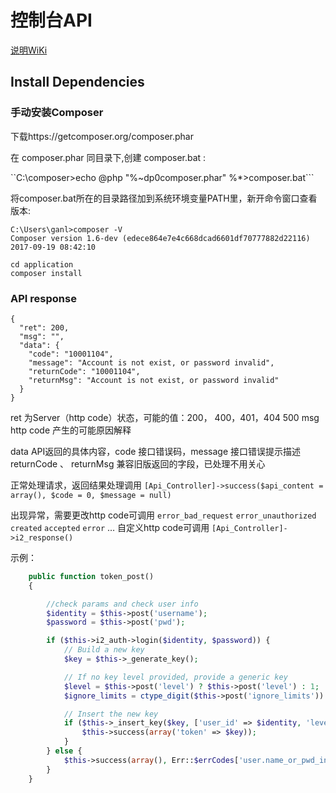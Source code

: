 # 控制台API

[说明WiKi](https://code.info2soft.com/web/BE/i2cc/wikis/home)

## Install Dependencies

### 手动安装Composer
下载https://getcomposer.org/composer.phar

在 composer.phar 同目录下,创建 composer.bat :

``C:\composer>echo @php "%~dp0composer.phar" %*>composer.bat```

将composer.bat所在的目录路径加到系统环境变量PATH里，新开命令窗口查看版本:

```
C:\Users\ganl>composer -V
Composer version 1.6-dev (edece864e7e4c668dcad6601df70777882d22116) 2017-09-19 08:42:10
```

```
cd application
composer install
```

### API response

```
{
  "ret": 200,
  "msg": "",
  "data": {
    "code": "10001104",
    "message": "Account is not exist, or password invalid",
    "returnCode": "10001104",
    "returnMsg": "Account is not exist, or password invalid"
  }
}
```
ret 为Server（http code）状态，可能的值：200， 400，401，404 500
msg http code 产生的可能原因解释

data API返回的具体内容，code 接口错误码，message 接口错误提示描述
returnCode 、 returnMsg 兼容旧版返回的字段，已处理不用关心

正常处理请求，返回结果处理调用 ```[Api_Controller]->success($api_content = array(), $code = 0, $message = null)```

出现异常，需要更改http code可调用 ```error_bad_request```  ```error_unauthorized``` ```created```  ```accepted```  ```error``` …
自定义http code可调用 ```[Api_Controller]->i2_response()```

示例：
```php
    public function token_post()
    {

        //check params and check user info
        $identity = $this->post('username');
        $password = $this->post('pwd');

        if ($this->i2_auth->login($identity, $password)) {
            // Build a new key
            $key = $this->_generate_key();

            // If no key level provided, provide a generic key
            $level = $this->post('level') ? $this->post('level') : 1;
            $ignore_limits = ctype_digit($this->post('ignore_limits')) ? (int)$this->post('ignore_limits') : 1;

            // Insert the new key
            if ($this->_insert_key($key, ['user_id' => $identity, 'level' => $level, 'ignore_limits' => $ignore_limits])) {
                $this->success(array('token' => $key));
            }
        } else {
            $this->success(array(), Err::$errCodes['user.name_or_pwd_invalid'], $this->i2_auth->errors());
        }
    }
```
